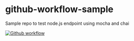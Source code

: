 # github-workflow-sample
Sample repo to test node.js endpoint using mocha and chai



[![Github workflow](https://github.com/myquery/github-workflow-sample/actions/workflows/main.yaml/badge.svg)](https://github.com/myquery/github-workflow-sample/actions/workflows/main.yaml)
